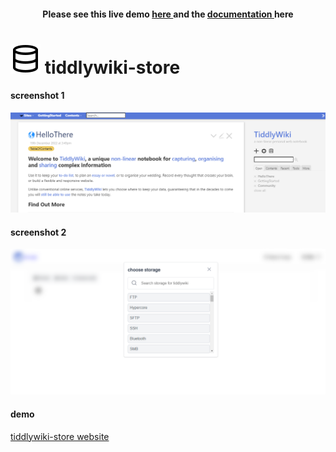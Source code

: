 <h4 align="center"> Please see this live demo <a href="https://tiddlywiki-store.netlify.app/"> here </a>  and the <a href="https://mindcrazyapps.github.io/tiddlywiki-store/#/"> documentation </a> here </h3>

# <img src="https://raw.githubusercontent.com/mindcrazyapps/uiux-tiddlywiki-store/main/logo.svg"> tiddlywiki-store

#### screenshot 1
<img src="https://raw.githubusercontent.com/mindcrazyapps/uiux-tiddlywiki-store/main/screenshot/img2.png" alt="image"/>

#### screenshot 2
<img src="https://raw.githubusercontent.com/mindcrazyapps/uiux-tiddlywiki-store/main/screenshot/img1.png" alt="image"/>

#### demo
[tiddlywiki-store website](https://tiddlywiki-store.netlify.app/ ':include :type=iframe width=100% height=400px')
